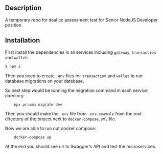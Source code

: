 ## Description

A temporary repo for daal co assessment test for Senior NodeJS Developer position.
## Installation
First install the dependencies in all services including `gateway`, `transaction` and `wallet`:
```bash
$ npm i
```
Then you need to create `.env` files for `transaction` and `wallet` to run database migrations on your database.

So next step would be running the migration command in each service directory:
```
    npx prisma migrate dev
```


Then you should make the `.env` file from `.env.example` from the root directory of the project next to `docker-compose.yml` file.

Now we are able to run out docker compose:
```
    docker-compose up
```
At the end you should see url to Swagger's API and test the microservices.


